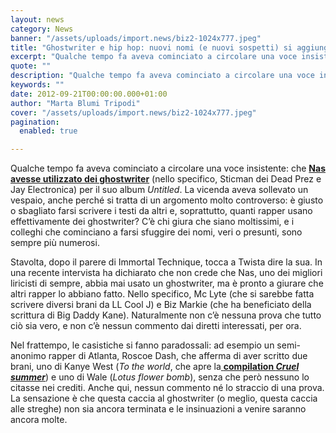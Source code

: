 ```yaml
---
layout: news
category: News
banner: "/assets/uploads/import.news/biz2-1024x777.jpeg"
title: "Ghostwriter e hip hop: nuovi nomi (e nuovi sospetti) si aggiungono al dibattito"
excerpt: "Qualche tempo fa aveva cominciato a circolare una voce insistente: che Nas avesse utilizzato dei ghostwriter (nello specifico, Sticman dei Dead Prez e Jay Electronica) per il suo album Untitled. La vicenda aveva sollevato un vespaio, anche perché si tratta di un argomento molto controverso: è giusto o sbagliato farsi scrivere i testi da altri [&hellip"
quote: ""
description: "Qualche tempo fa aveva cominciato a circolare una voce insistente: che Nas avesse utilizzato dei ghostwriter (nello specifico, Sticman dei Dead Prez e Jay Electronica) per il suo album Untitled. La vicenda aveva sollevato un vespaio, anche perché si tratta di un argomento molto controverso: è giusto o sbagliato farsi scrivere i testi da altri [&hellip"
keywords: ""
date: 2012-09-21T00:00:00.000+01:00
author: "Marta Blumi Tripodi"
cover: "/assets/uploads/import.news/biz2-1024x777.jpeg"
pagination:
  enabled: true

---
```


Qualche tempo fa aveva cominciato a circolare una voce insistente: che [**Nas avesse utilizzato dei ghostwriter**](https://hotmc.com/nas-ha-usato-un-ghoswriter-il-parere-di-immortal-technique/ "http://hotmc.com/nas-ha-usato-un-ghoswriter-il-parere-di-immortal-technique/") (nello specifico, Sticman dei Dead Prez e Jay Electronica) per il suo album _Untitled_. La vicenda aveva sollevato un vespaio, anche perché si tratta di un argomento molto controverso: è giusto o sbagliato farsi scrivere i testi da altri e, soprattutto, quanti rapper usano effettivamente dei ghostwriter? C’è chi giura che siano moltissimi, e i colleghi che cominciano a farsi sfuggire dei nomi, veri o presunti, sono sempre più numerosi.

Stavolta, dopo il parere di Immortal Technique, tocca a Twista dire la sua. In una recente intervista ha dichiarato che non crede che Nas, uno dei migliori liricisti di sempre, abbia mai usato un ghostwriter, ma è pronto a giurare che altri rapper lo abbiano fatto. Nello specifico, Mc Lyte (che si sarebbe fatta scrivere diversi brani da LL Cool J) e Biz Markie (che ha beneficiato della scrittura di Big Daddy Kane). Naturalmente non c’è nessuna prova che tutto ciò sia vero, e non c’è nessun commento dai diretti interessati, per ora.

Nel frattempo, le casistiche si fanno paradossali: ad esempio un semi-anonimo rapper di Atlanta, Roscoe Dash, che afferma di aver scritto due brani, uno di Kanye West (_To the world_, che apre la[ **compilation _Cruel summer_**](https://hotmc.com/tracklist-anteprime-e-cover-della-compilation-g-o-o-d-music/ "http://hotmc.com/tracklist-anteprime-e-cover-della-compilation-g-o-o-d-music/")) e uno di Wale (_Lotus flower bomb_), senza che però nessuno lo citasse nei crediti. Anche qui, nessun commento né lo straccio di una prova. La sensazione è che questa caccia al ghostwriter (o meglio, questa caccia alle streghe) non sia ancora terminata e le insinuazioni a venire saranno ancora molte.